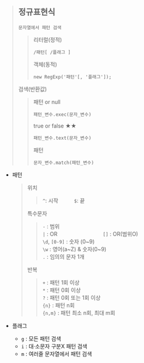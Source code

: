 >## 정규표현식
>```
>문자열에서 패턴 검색
>```
>>리터럴(정적)
>>```angular2html
>>/패턴[ /플래그 ]
>>```
>>객체(동적)
>>```
>>new RegExp('패턴'[, '플래그']);
>
> 검색(반환값)
>>패턴 or null
>>```
>>패턴_변수.exec(문자_변수)
>>```
>>true or false ★★
>>```
>>패턴_변수.text(문자_변수)
>>```
>>패턴
>>```
>>문자_변수.match(패턴_변수)
>>```

+ 패턴
  >위치<br>
  >>``^``: 시작　　　``$``: 끝
  >
  >특수문자<br>
  >>``-`` : 범위<br>
  >>``|`` : OR  　　　 　　　　　``[]`` : OR(범위O)<br>
  >>``\d``, ``[0-9]`` :  숫자 (0~9)<br>
  >>``\w`` : 영어(a~Z) & 숫자(0~9)<br>
  >>``.`` : 임의의 문자 1개<br>
  >
  >반복
  >>``+`` : 패턴 1회 이상<br>
  >>``*`` : 패턴 0회 이상<br>
  >>``?`` : 패턴 0회 또는 1회 이상<br>
  >>``{n}`` : 패턴 n회<br>
  >>``{n,m}`` : 패턴 최소 n회, 최대 m회
  
+ 플래그
  + ``g`` : 모든 패턴 검색
  + ``i`` : 대·소문자 구분X 패턴 검색
  + ``m`` : 여러줄 문자열에서 패턴 검색

